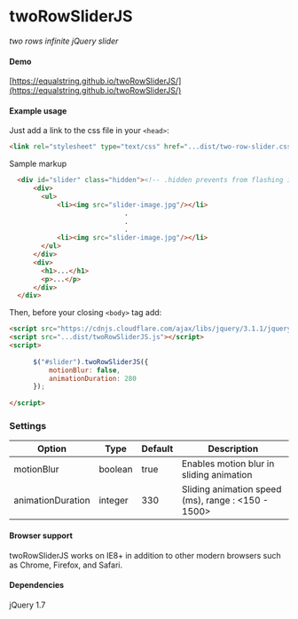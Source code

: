 twoRowSliderJS
=======

_two rows infinite jQuery slider_

#### Demo

[https://equalstring.github.io/twoRowSliderJS/](https://equalstring.github.io/twoRowSliderJS/)

#### Example usage

Just add a link to the css file in your `<head>`:

```html
<link rel="stylesheet" type="text/css" href="...dist/two-row-slider.css"/>
```

Sample markup

```html
  <div id="slider" class="hidden"><!-- .hidden prevents from flashing images -->
      <div>
        <ul>
            <li><img src="slider-image.jpg"/></li>
                             .
                             .
                             .
            <li><img src="slider-image.jpg"/></li>
        </ul>
      </div>
      <div>
        <h1>...</h1>
        <p>...</p> 
      </div>  
  </div>    
```

Then, before your closing ```<body>``` tag add:

```html
<script src="https://cdnjs.cloudflare.com/ajax/libs/jquery/3.1.1/jquery.min.js"></script>
<script src="...dist/twoRowSliderJS.js"></script>
<script>
    
      $("#slider").twoRowSliderJS({
          motionBlur: false,
          animationDuration: 280
      });
  
</script>
```

### Settings

Option | Type | Default | Description
------ | ---- | ------- | -----------
motionBlur | boolean | true | Enables motion blur in sliding animation
animationDuration | integer | 330 | Sliding animation speed (ms), range : <150 - 1500>

#### Browser support

twoRowSliderJS works on IE8+ in addition to other modern browsers such as Chrome, Firefox, and Safari.

#### Dependencies

jQuery 1.7